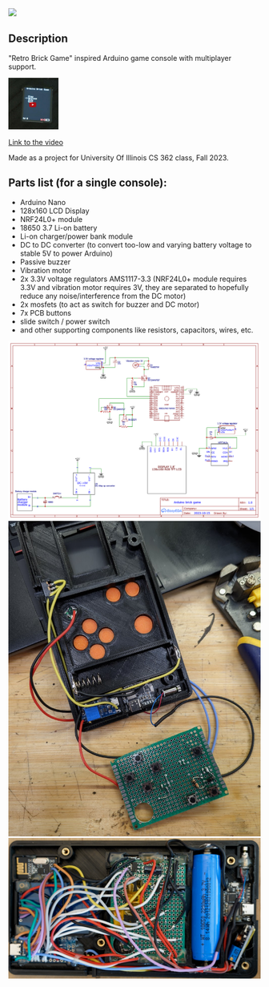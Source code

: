 <img src="https://github.com/peterPacho/ArduinoGame/blob/main/Media/1.jpg?raw=true" width="250">

## Description
"Retro Brick Game" inspired Arduino game console with multiplayer support. 

[<img src="https://github.com/peterPacho/ArduinoGame/blob/main/Media/play.png?raw=true" width="100">](https://www.youtube.com/watch?v=qxOgujPc98Q)

[Link to the video](https://www.youtube.com/watch?v=qxOgujPc98Q)

Made as a project for University Of Illinois CS 362 class, Fall 2023.

## Parts list (for a single console):
- Arduino Nano
- 128x160 LCD Display
- NRF24L0+ module
- 18650 3.7 Li-on battery
- Li-on charger/power bank module
- DC to DC converter (to convert too-low and varying battery voltage to stable 5V to power Arduino)
- Passive buzzer
- Vibration motor
- 2x 3.3V voltage regulators AMS1117-3.3 (NRF24L0+ module requires 3.3V and vibration motor requires 3V, they are separated to hopefully reduce any noise/interference from the DC motor)
- 2x mosfets (to act as switch for buzzer and DC motor)
- 7x PCB buttons
- slide switch / power switch
- and other supporting components like resistors, capacitors, wires, etc.

<img src="https://github.com/peterPacho/ArduinoGame/blob/main/Media/schematics.png?raw=true">
<img src="https://github.com/peterPacho/ArduinoGame/blob/main/Media/2.png?raw=true">
<img src="https://github.com/peterPacho/ArduinoGame/blob/main/Media/3.jpg?raw=true">
